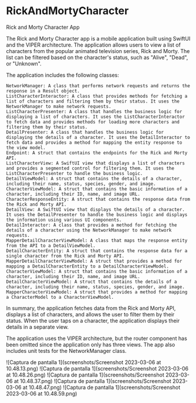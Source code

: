 # RickAndMortyCharacter
Rick and Morty Character App

The Rick and Morty Character app is a mobile application built using SwiftUI and the VIPER architecture. 
The application allows users to view a list of characters from the popular animated television series, Rick and Morty. 
The list can be filtered based on the character's status, such as "Alive", "Dead", or "Unknown".


The application includes the following classes:

    NetworkManager: A class that performs network requests and returns the response in a Result object.
    ListCharacterInteractor: A class that provides methods for fetching a list of characters and filtering them by their status. It uses the NetworkManager to make network requests.
    ListCharacterPresenter: A class that handles the business logic for displaying a list of characters. It uses the ListCharacterInteractor to fetch data and provides methods for loading more characters and filtering them by their status.
    DetailPresenter: A class that handles the business logic for displaying the details of a character. It uses the DetailInteractor to fetch data and provides a method for mapping the entity response to the view model.
    Endpoint: A struct that contains the endpoints for the Rick and Morty API.
    ListCharacterView: A SwiftUI view that displays a list of characters and provides a segmented control for filtering them. It uses the ListCharacterPresenter to handle the business logic.
    DetailViewModel: A struct that contains the details of a character, including their name, status, species, gender, and image.
    CharacterViewModel: A struct that contains the basic information of a character, including their ID, name, and image URL.
    CharacterResponseEntity: A struct that contains the response data from the Rick and Morty API.
    DetailView: A SwiftUI view that displays the details of a character. It uses the DetailPresenter to handle the business logic and displays the information using various UI components.
    DetailInteractor: A class that provides a method for fetching the details of a character using the NetworkManager to make network requests.
    MapperDetailCharacterViewModel: A class that maps the response entity from the API to a DetailViewModel.
    DetailCharacterEntity: A struct that contains the response data for a single character from the Rick and Morty API.
    MapperDetailCharacterViewModel: A struct that provides a method for mapping a DetailCharacterEntity to a DetailCharacterViewModel.
    CharacterViewModel: A struct that contains the basic information of a character, including their ID, name, and image URL.
    DetailCharacterViewModel: A struct that contains the details of a character, including their name, status, species, gender, and image.
    MapperCharacterViewModel: A struct that provides a method for mapping a CharacterModel to a CharacterViewModel.
    
    
    

In summary, the application fetches data from the Rick and Morty API, displays a list of characters,
and allows the user to filter them by their status. When the user taps on a character, 
the application displays their details in a separate view.

The application uses the VIPER architecture, but the router component has been omitted since the application only has three views.
The app also includes unit tests for the NetworkManager class.


![Captura de pantalla 1](screenshots/Screenshot 2023-03-06 at 10.48.13.png)
![Captura de pantalla 1](screenshots/Screenshot 2023-03-06 at 10.48.26.png)
![Captura de pantalla 1](screenshots/Screenshot 2023-03-06 at 10.48.37.png)
![Captura de pantalla 1](screenshots/Screenshot 2023-03-06 at 10.48.47.png)
![Captura de pantalla 1](screenshots/Screenshot 2023-03-06 at 10.48.59.png)

